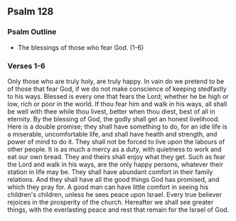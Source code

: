 ## Psalm 128

### Psalm Outline

- The blessings of those who fear God. (1-6)

### Verses 1-6

Only those who are truly holy, are truly happy. In vain do we pretend to be of those that fear God, if we do not make conscience of keeping stedfastly to his ways. Blessed is every one that fears the Lord; whether he be high or low, rich or poor in the world. If thou fear him and walk in his ways, all shall be well with thee while thou livest, better when thou diest, best of all in eternity. By the blessing of God, the godly shall get an honest livelihood. Here is a double promise; they shall have something to do, for an idle life is a miserable, uncomfortable life, and shall have health and strength, and power of mind to do it. They shall not be forced to live upon the labours of other people. It is as much a mercy as a duty, with quietness to work and eat our own bread. They and theirs shall enjoy what they get. Such as fear the Lord and walk in his ways, are the only happy persons, whatever their station in life may be. They shall have abundant comfort in their family relations. And they shall have all the good things God has promised, and which they pray for. A good man can have little comfort in seeing his children's children, unless he sees peace upon Israel. Every true believer rejoices in the prosperity of the church. Hereafter we shall see greater things, with the everlasting peace and rest that remain for the Israel of God.


